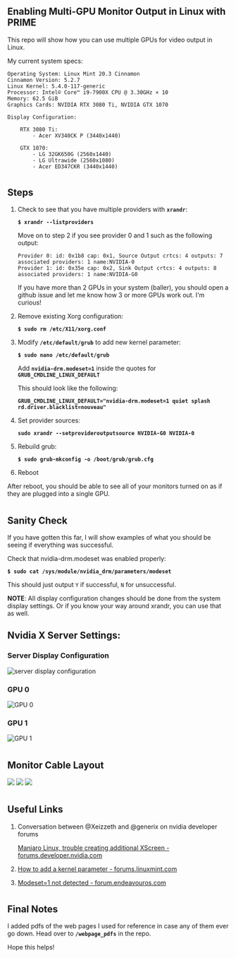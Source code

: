 ## **Enabling Multi-GPU Monitor Output in Linux with PRIME**

This repo will show how you can use multiple GPUs for video output in Linux.

My current system specs:

```
Operating System: Linux Mint 20.3 Cinnamon
Cinnamon Version: 5.2.7
Linux Kernel: 5.4.0-117-generic
Processor: Intel© Core™ i9-7900X CPU @ 3.30GHz × 10
Memory: 62.5 GiB
Graphics Cards: NVIDIA RTX 3080 Ti, NVIDIA GTX 1070

Display Configuration:

    RTX 3080 Ti:
        - Acer XV340CK P (3440x1440)

    GTX 1070:
        - LG 32GK650G (2560x1440)
        - LG Ultrawide (2560x1080)
        - Acer ED347CKR (3440x1440)
```
#
## **Steps**

1. Check to see that you have multiple providers with **`xrandr`**:
   
    **```$ xrandr --listproviders```**

    Move on to step 2 if you see provider 0 and 1 such as the following output:

    ```
    Provider 0: id: 0x1b8 cap: 0x1, Source Output crtcs: 4 outputs: 7 associated providers: 1 name:NVIDIA-0
    Provider 1: id: 0x35e cap: 0x2, Sink Output crtcs: 4 outputs: 8 associated providers: 1 name:NVIDIA-G0
    ```

    If you have more than 2 GPUs in your system (baller), you should open a github issue and let me know how 3 or more GPUs work out. I'm curious!

2. Remove existing Xorg configuration:

    **```$ sudo rm /etc/X11/xorg.conf```**
    
3. Modify **`/etc/default/grub`** to add new kernel parameter:

    **```$ sudo nano /etc/default/grub```**

    Add **`nvidia-drm.modeset=1`** inside the quotes for **`GRUB_CMDLINE_LINUX_DEFAULT`**
    
    This should look like the following:

    **`GRUB_CMDLINE_LINUX_DEFAULT="nvidia-drm.modeset=1 quiet splash rd.driver.blacklist=nouveau"`**
4. Set provider sources:

    **`sudo xrandr --setprovideroutputsource NVIDIA-G0 NVIDIA-0`**


5. Rebuild grub:

    **`$ sudo grub-mkconfig -o /boot/grub/grub.cfg`**

6. Reboot

After reboot, you should be able to see all of your monitors turned on as if they are plugged into a single GPU.

#
## **Sanity Check**

If you have gotten this far, I will show examples of what you should be seeing if everything was successful.


Check that nvidia-drm.modeset was enabled properly:

**`$ sudo cat /sys/module/nvidia_drm/parameters/modeset`**

This should just output `Y` if successful, `N` for unsuccessful.


**NOTE**: All display configuration changes should be done from the system display settings. Or if you know your way around xrandr, you can use that as well.

## **Nvidia X Server Settings**:

### Server Display Configuration
![server display configuration](assets/server_display_configuration.png)

### GPU 0
![GPU 0](assets/gpu_0.png)

### GPU 1
![GPU 1](assets/gpu_1.png)

#
## Monitor Cable Layout

![](assets/image0.jpeg)
![](assets/image1.jpeg)
![](assets/image2.jpeg)

#
## Useful Links

1. Conversation between @Xeizzeth and @generix on nvidia developer forums

    [Manjaro Linux, trouble creating additional XScreen - forums.developer.nvidia.com](https://forums.developer.nvidia.com/t/manjaro-linux-trouble-creating-additional-xscreen/200434/3)

2. [How to add a kernel parameter - forums.linuxmint.com](https://forums.linuxmint.com/viewtopic.php?t=349669)

3. [Modeset=1 not detected - forum.endeavouros.com](https://forum.endeavouros.com/t/modeset-1-not-detected/29748/3)


#
## Final Notes

I added pdfs of the web pages I used for reference in case any of them ever go down. Head over to **`/webpage_pdfs`** in the repo.

Hope this helps!
